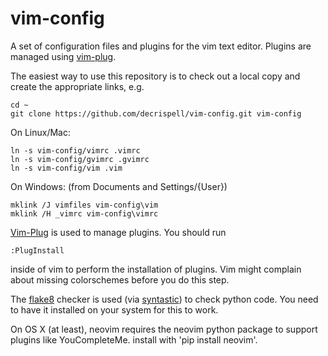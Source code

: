 vim-config
==========

A set of configuration files and plugins for the vim text editor.
Plugins are managed using [vim-plug](https://github.com/junegunn/vim-plug).

The easiest way to use this repository is to check out a local copy and create the appropriate links, e.g.

```shell
cd ~
git clone https://github.com/decrispell/vim-config.git vim-config
```

On Linux/Mac:

```shell
ln -s vim-config/vimrc .vimrc
ln -s vim-config/gvimrc .gvimrc
ln -s vim-config/vim .vim
```

On Windows:
(from Documents and Settings/{User})
```shell
mklink /J vimfiles vim-config\vim
mklink /H _vimrc vim-config\vimrc
```

[Vim-Plug](https://github.com/junegunn/vim-plug) is used to manage plugins.  You should run
```
:PlugInstall
```
inside of vim to perform the installation of plugins. Vim might complain about missing colorschemes before you do this step.


The [flake8](https://pypi.python.org/pypi/flake8) checker is used (via [syntastic](https://github.com/scrooloose/syntastic)) to check python code. You need to have it installed on your system for this to work.

On OS X (at least), neovim requires the neovim python package to support plugins like YouCompleteMe. install with 'pip install neovim'.
